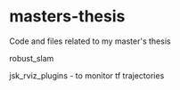 # masters-thesis
Code and files related to my master's thesis





robust_slam 


jsk_rviz_plugins - to monitor tf trajectories
